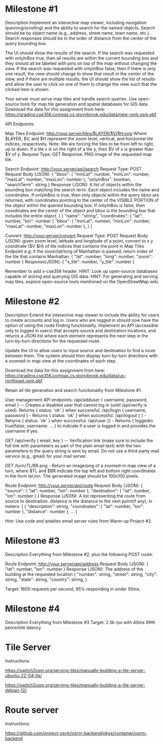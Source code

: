 # Milestone #1
Description
Implement an interactive map viewer, including navigation (panning/scrolling) and the ability to search for the named objects.  Search should be by object name (e.g., address, street name, town name, etc.).  Search responses should be in the order of distance from the center of the query bounding box.

The UI should show the results of the search.  If the search was requested with onlyInBox true, then all results are within the current bounding box and they should all be labeled with pins on top of the map without changing the view.  If the search was requested with onlyInBox false, then if there is only one result, the view should change to show that result in the center of the view, and if there are multiple results, the UI should show the list of results and allow the user to click on one of them to change the view such that the clicked item is shown.

Your server must serve map tiles and handle search queries. Use open-source tools for map tile generation and spatial databases for GIS data.  Download the data for this assignment from here: https://grading.cse356.compas.cs.stonybrook.edu/data/new-york.osm.pbf

API Endpoints:

Map Tiles Endpoint: http://your.server/tiles/$LAYER/$V/$H.png
Where $LAYER, $V, and $H represent the zoom level, vertical, and horizontal tile indices, respectively. 
Note: We are forcing the tiles to be from left to right, up to down. If a tile x is on the right of a tile y, then $V of x is greater than $V of y.
Request Type: GET
Response: PNG image of the requested map tile.

Search Endpoint: http://your.server/api/search
Request Type: POST
Request Body (JSON):
{
  "bbox": {
    "minLat": number,
    "minLon": number,
    "maxLat": number,
    "maxLon": number
  },
  "onlyInBox": boolean,
  "searchTerm": string
}
Response (JSON): A list of objects within the bounding box matching the search term. Each object includes the name and coordinates.  If onlyInBox is true, then only objects within the query bbox are returned, with coordinates pointing to the center of the VISIBLE PORTION of the object within the queried bounding box.  If onlyInBox is false, then coordinates are the center of the object and bbox is the bounding box that includes the entire object.
[
  {
    "name": "string",
    "coordinates": {
      "lat": number,
      "lon": number
    }
    "bbox": {
      "minLat": number,
      "minLon": number,
      "maxLat": number,
      "maxLon": number
    },
  }
]

Convert: http://your.server/convert
Request Type: POST
Request Body (JSON): given zoom level, latitude and longitude of a point, convert to x y coordinate ($V $H) of tile indices that contains the point in Map Tiles Endpoint
e.g: if the zoom/lat/long of Manhattan is passed, return index of the tile that contains Manhattan.
{
  "lat": number,
  "long": number,
  "zoom": number
}
Response(JSON): 
{
  "x_tile": number,
  "y_tile": number
}


Remember to add x-cse356 header.
HINT: Look up open-source databases capable of storing and querying GIS data.
HINT: For generating and serving map tiles, explore open-source tools mentioned on the OpenStreetMap wiki.


# Milestone #2
Description
Extend the interactive map viewer to include the ability for users to create accounts and log in.  Users who are logged in should now have the option of using the route finding functionality. Implement an API (accessible only to logged in users) that accepts source and destination locations, and returns a JSON list where each element represents the next step in the turn-by-turn directions for the requested route.

Update the UI to allow users to input source and destination to find a route between them.  The system should then display turn-by-turn directions with a zoomed-in map view at the coordinates of each step.

Download the data for this assignment from here: https://grading.cse356.compas.cs.stonybrook.edu/data/us-northeast.osm.pbf

Retain all tile generation and search functionality from Milestone #1.

User management API endpoints:
/api/adduser { username, password, email } -- Creates a disabled user that cannot log in (until /api/verify is used).  Returns { status: 'ok' } when successful.
/api/login { username, password } - Returns { status: 'ok' } when successful.
/api/logout { } - Returns { status: 'ok' } when successful.
/api/user {} - Returns { loggedin: true|false, username: ... } to indicate if a user is logged in and provides the username if yes.

GET /api/verify { email, key } -- Verification link (make sure to include the full link with parameters as part of the plain email text) with the two parameters in the query string is sent by email. Do not use a third-party mail service (e.g., gmail) for your mail server.

GET /turn/$TL/$BR.png - Return an image/png of a zoomed-in map view of a turn, where $TL and $BR indicate the top left and bottom right coordinates in the form lat,lon.  The generated image should be 100x100 pixels.

Route Endpoint: http://your.server/api/route
Request Body (JSON):
{
  "source": {
    "lat": number,
    "lon": number
  },
  "destination": {
    "lat": number,
    "lon": number
  }
}
Response (JSON): A list representing the route from source to destination. distance is the distance to the next point(if any), in meters.
[
  {
    "description": string,
    "coordinates": {
      "lat": number,
      "lon": number
    },
    "distance": number
  },
  ...
]

Hint: Use code and iptables email server rules from Warm-up Project #2.

# Milestone #3
Description
Everything from Milestone #2, plus the following POST route:

Route Endpoint: http://your.server/api/address
Request Body (JSON):
{
  "lat": number,
  "lon": number
}
Response (JSON): The address of the building at the requested location
{
  "number": string,
  "street": string,
  "city": string,
  "state": string,
  "country": string,
}

Target: 1600 requests per second, 95% responding in under 50ms.

# Milestone #4
Description
Everything from Milestone #3
Target: 2.5k rps with 40ms 99th percentile latency

# Tile Server
Instructions: 

https://switch2osm.org/serving-tiles/manually-building-a-tile-server-ubuntu-22-04-lts/

https://switch2osm.org/serving-tiles/manually-building-a-tile-server-debian-12/

# Route server
Instructions:

https://github.com/project-osrm/osrm-backend/pkgs/container/osrm-backend

